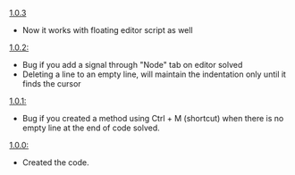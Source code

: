 [1.0.3](https://github.com/Herbherth/GDScript-Quality-of-Life/tree/324a65f80e79606961ffe7e5b5ccebea189c3fbc)
  - Now it works with floating editor script as well

[1.0.2:](https://github.com/Herbherth/GDScript-Quality-of-Life/tree/6e8a8686dfd2fe3eae27366ea8015165d0e063a4)
  - Bug if you add a signal through "Node" tab on editor solved
  - Deleting a line to an empty line, will maintain the indentation only until it finds the cursor

[1.0.1:](https://github.com/Herbherth/GDScript-Quality-of-Life/tree/6e63a8bcbe52fcd827793afbf762debabc1b022a)
  - Bug if you created a method using Ctrl + M (shortcut) when there is no empty line at the end of code solved.

[1.0.0:](https://github.com/Herbherth/GDScript-Quality-of-Life/tree/112a14313a5bf835ca96865c2a2fffd04d3cb7e7)
  - Created the code.
